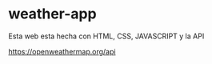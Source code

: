 # weather-app

Esta web esta hecha con HTML, CSS, JAVASCRIPT y la API

https://openweathermap.org/api
